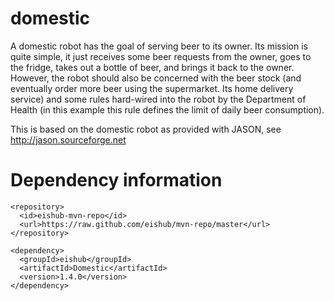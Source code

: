 domestic
========

A domestic robot has the goal of serving beer to its owner. Its
mission is quite simple, it just receives some beer requests from the
owner, goes to the fridge, takes out a bottle of beer, and brings it
back to the owner.  However, the robot should also be concerned with
the beer stock (and eventually order more beer using the supermarket. Its
home delivery service) and some rules hard-wired into the robot by
the Department of Health (in this example this rule defines the limit
of daily beer consumption).

This is based on the domestic robot as provided with JASON, see http://jason.sourceforge.net

Dependency information 
=====================

```
<repository>
  <id>eishub-mvn-repo</id>
  <url>https://raw.github.com/eishub/mvn-repo/master</url>
</repository>
```
	
```	
<dependency>
  <groupId>eishub</groupId>
  <artifactId>Domestic</artifactId>
  <version>1.4.0</version>
</dependency>
```
